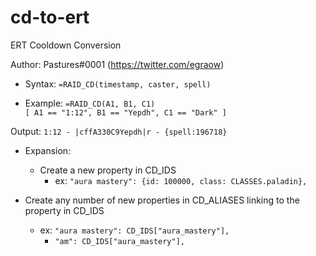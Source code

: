 # cd-to-ert
ERT Cooldown Conversion

Author: Pastures#0001 (https://twitter.com/egraow) 

- Syntax: 
    `=RAID_CD(timestamp, caster, spell)`
 
- Example:
    `=RAID_CD(A1, B1, C1)`  
    `[ A1 == "1:12", B1 == "Yepdh", C1 == "Dark" ]`
    
Output: `1:12 - |cffA330C9Yepdh|r - {spell:196718}`

- Expansion:
    - Create a new property in CD_IDS
        - ex: `"aura mastery": {id: 100000, class: CLASSES.paladin},`

- Create any number of new properties in CD_ALIASES linking to the property in CD_IDS  
    - ex: `"aura mastery": CD_IDS["aura_mastery"],`
        - `"am": CD_IDS["aura_mastery"],`
